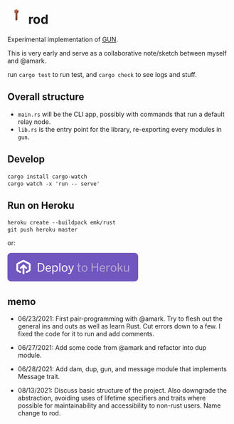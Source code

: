 <h1>
    <img src="./assets/lightning-rod.png" width="40px"/>
    rod
</h1>

Experimental implementation of [GUN](https://github.com/amark/gun).

This is very early and serve as a collaborative note/sketch between myself and @amark.

run `cargo test` to run test, and `cargo check` to see logs and stuff.

## Overall structure

- `main.rs` will be the CLI app, possibly with commands that run a default relay node.
- `lib.rs` is the entry point for the library, re-exporting every modules in `gun`.

## Develop
```
cargo install cargo-watch
cargo watch -x 'run -- serve'
```

## Run on Heroku
```
heroku create --buildpack emk/rust
git push heroku master
```

or:

[![Deploy](assets/herokubutton.svg)](https://heroku.com/deploy?template=https://github.com/mmalmi/rod)

## memo

- 06/23/2021: First pair-programming with @amark. Try to flesh out the general ins and outs as well as learn Rust. Cut errors down to a few. I fixed the code for it to run and add comments.

- 06/27/2021: Add some code from @amark and refactor into dup module.

- 06/28/2021: Add dam, dup, gun, and message module that implements Message trait.

- 08/13/2021: Discuss basic structure of the project. Also downgrade the abstraction, avoiding uses of lifetime specifiers and traits where possible for maintainability and accessibility to non-rust users. Name change to rod.
